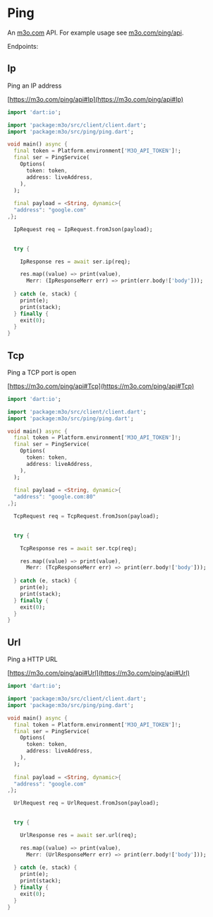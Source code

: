 # Ping

An [m3o.com](https://m3o.com) API. For example usage see [m3o.com/ping/api](https://m3o.com/ping/api).

Endpoints:

## Ip

Ping an IP address


[https://m3o.com/ping/api#Ip](https://m3o.com/ping/api#Ip)

```dart
import 'dart:io';

import 'package:m3o/src/client/client.dart';
import 'package:m3o/src/ping/ping.dart';

void main() async {
  final token = Platform.environment['M3O_API_TOKEN']!;
  final ser = PingService(
    Options(
      token: token,
      address: liveAddress,
    ),
  );
 
  final payload = <String, dynamic>{
  "address": "google.com"
,};

  IpRequest req = IpRequest.fromJson(payload);

  
  try {

	IpResponse res = await ser.ip(req);

    res.map((value) => print(value),
	  Merr: (IpResponseMerr err) => print(err.body!['body']));	
  
  } catch (e, stack) {
    print(e);
	print(stack);
  } finally {
    exit(0);
  }
}
```
## Tcp

Ping a TCP port is open


[https://m3o.com/ping/api#Tcp](https://m3o.com/ping/api#Tcp)

```dart
import 'dart:io';

import 'package:m3o/src/client/client.dart';
import 'package:m3o/src/ping/ping.dart';

void main() async {
  final token = Platform.environment['M3O_API_TOKEN']!;
  final ser = PingService(
    Options(
      token: token,
      address: liveAddress,
    ),
  );
 
  final payload = <String, dynamic>{
  "address": "google.com:80"
,};

  TcpRequest req = TcpRequest.fromJson(payload);

  
  try {

	TcpResponse res = await ser.tcp(req);

    res.map((value) => print(value),
	  Merr: (TcpResponseMerr err) => print(err.body!['body']));	
  
  } catch (e, stack) {
    print(e);
	print(stack);
  } finally {
    exit(0);
  }
}
```
## Url

Ping a HTTP URL


[https://m3o.com/ping/api#Url](https://m3o.com/ping/api#Url)

```dart
import 'dart:io';

import 'package:m3o/src/client/client.dart';
import 'package:m3o/src/ping/ping.dart';

void main() async {
  final token = Platform.environment['M3O_API_TOKEN']!;
  final ser = PingService(
    Options(
      token: token,
      address: liveAddress,
    ),
  );
 
  final payload = <String, dynamic>{
  "address": "google.com"
,};

  UrlRequest req = UrlRequest.fromJson(payload);

  
  try {

	UrlResponse res = await ser.url(req);

    res.map((value) => print(value),
	  Merr: (UrlResponseMerr err) => print(err.body!['body']));	
  
  } catch (e, stack) {
    print(e);
	print(stack);
  } finally {
    exit(0);
  }
}
```
